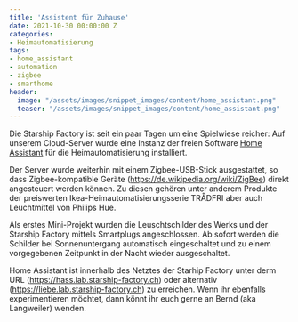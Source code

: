 ```yaml
---
title: 'Assistent für Zuhause'
date: 2021-10-30 00:00:00 Z
categories:
- Heimautomatisierung
tags:
- home_assistant
- automation
- zigbee
- smarthome
header:
  image: "/assets/images/snippet_images/content/home_assistant.png"
  teaser: "/assets/images/snippet_images/content/home_assistant.png"
--- 
```


Die Starship Factory ist seit ein paar Tagen um eine Spielwiese reicher: Auf unserem Cloud-Server wurde eine Instanz der freien Software [Home Assistant](https://www.home-assistant.io/) für die Heimautomatisierung installiert.

Der Server wurde weiterhin mit einem Zigbee-USB-Stick ausgestattet, so dass Zigbee-kompatible Geräte  (https://de.wikipedia.org/wiki/ZigBee) direkt angesteuert werden können. Zu diesen gehören unter anderem Produkte der preiswerten Ikea-Heimautomatisierungsserie TRÅDFRI aber auch Leuchtmittel von Philips Hue.

Als erstes Mini-Projekt wurden die Leuschtschilder des Werks und der Starship Factory mittels Smartplugs angeschlossen. Ab sofort werden die Schilder bei Sonnenuntergang automatisch eingeschaltet und zu einem vorgegebenen Zeitpunkt in der Nacht wieder ausgeschaltet.

Home Assistant ist innerhalb des Netztes der Starhip Factory unter derm URL (https://hass.lab.starship-factory.ch) oder alternativ (https://liebe.lab.starship-factory.ch) zu erreichen. Wenn ihr ebenfalls experimentieren möchtet, dann könnt ihr euch gerne an Bernd (aka Langweiler) wenden.
